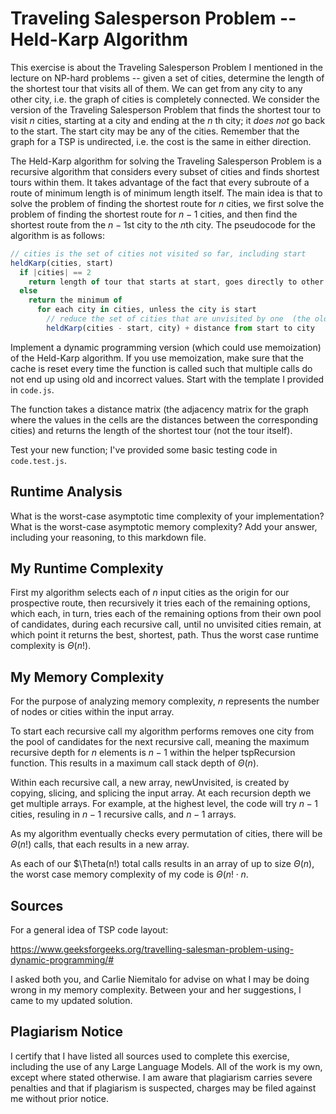 # Traveling Salesperson Problem -- Held-Karp Algorithm

This exercise is about the Traveling Salesperson Problem I mentioned in the
lecture on NP-hard problems -- given a set of cities, determine the length of
the shortest tour that visits all of them. We can get from any city to any other
city, i.e. the graph of cities is completely connected. We consider the version
of the Traveling Salesperson Problem that finds the shortest tour to visit $n$
cities, starting at a city and ending at the $n$ th city; it *does not* go
back to the start. The start city may be any of the cities. Remember that the
graph for a TSP is undirected, i.e. the cost is the same in either direction.

The Held-Karp algorithm for solving the Traveling Salesperson Problem is a
recursive algorithm that considers every subset of cities and finds shortest
tours within them. It takes advantage of the fact that every subroute of a route
of minimum length is of minimum length itself. The main idea is that to solve
the problem of finding the shortest route for $n$ cities, we first solve the
problem of finding the shortest route for $n-1$ cities, and then find the
shortest route from the $n-1$st city to the $n$th city. The pseudocode for the
algorithm is as follows:

```javascript
// cities is the set of cities not visited so far, including start
heldKarp(cities, start)
  if |cities| == 2
    return length of tour that starts at start, goes directly to other city in cities
  else
    return the minimum of
      for each city in cities, unless the city is start
        // reduce the set of cities that are unvisited by one  (the old start), set the new start, add on the distance from old start to new start
        heldKarp(cities - start, city) + distance from start to city
```

Implement a dynamic programming version (which could use memoization) of the
Held-Karp algorithm. If you use memoization, make sure that the cache is reset
every time the function is called such that multiple calls do not end up using
old and incorrect values. Start with the template I provided in `code.js`.

The function takes a distance matrix (the adjacency matrix for the graph where
the values in the cells are the distances between the corresponding cities) and
returns the length of the shortest tour (not the tour itself).

Test your new function; I've provided some basic testing code in `code.test.js`.

## Runtime Analysis

What is the worst-case asymptotic time complexity of your implementation? What
is the worst-case asymptotic memory complexity? Add your answer, including your
reasoning, to this markdown file.

## My Runtime Complexity

First my algorithm selects each of $n$ input cities as the origin for our
prospective route, then recursively it tries each of the remaining options,
which each, in turn, tries each of the remaining options from their own pool
of candidates, during each recursive call, until no unvisited cities remain, at
which point it returns the best, shortest, path. Thus the worst case runtime
complexity is $\Theta(n!)$.  

## My Memory Complexity

For the purpose of analyzing memory complexity, $n$ represents the number of
nodes or cities within the input array.

To start each recursive call my algorithm performs removes one city from the
pool of candidates for the next recursive call, meaning the maximum recursive
depth for $n$ elements is $n - 1$ within the helper tspRecursion function.
This results in a maximum call stack depth of $\Theta(n)$.  

Within each recursive call, a new array, newUnvisited, is created by copying,
slicing, and splicing the input array. At each recursion depth we get
multiple arrays. For example, at the highest level, the code will try $n - 1$
cities, resuling in $n - 1$ recursive calls, and $n - 1$ arrays.

As my algorithm eventually checks every permutation of cities, there will be
$\Theta(n!)$ calls, that each results in a new array.

As each of our $\Theta(n!) total calls results in an array of up to size
$\Theta(n)$, the worst case memory complexity of my code is $\Theta(n! \cdot
n$.

## Sources

For a general idea of TSP code layout:  

https://www.geeksforgeeks.org/travelling-salesman-problem-using-dynamic-programming/#  

I asked both you, and Carlie Niemitalo for advise on what I may be doing
wrong in my memory complexity. Between your and her suggestions, I came
to my updated solution.

## Plagiarism Notice

I certify that I have listed all sources used to complete this exercise, including the use of any Large Language Models. All of the work is my own, except where stated otherwise. I am aware that plagiarism carries severe penalties and that if plagiarism is suspected, charges may be filed against me without prior notice.
